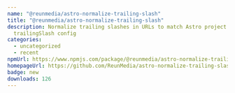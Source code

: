 ```yaml
---
name: "@reunmedia/astro-normalize-trailing-slash"
title: "@reunmedia/astro-normalize-trailing-slash"
description: Normalize trailing slashes in URLs to match Astro project's
  trailingSlash config
categories:
  - uncategorized
  - recent
npmUrl: https://www.npmjs.com/package/@reunmedia/astro-normalize-trailing-slash
homepageUrl: https://github.com/ReunMedia/astro-normalize-trailing-slash
badge: new
downloads: 126
---
```

